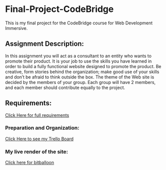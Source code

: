 # Final-Project-CodeBridge

This is my final project for the CodeBridge course for Web Development Immersive. 

## Assignment Description:

In this assignment you will act as a consultant to an entity who wants to promote their product. It is your job to use the skills you have learned in order to build a fully functional website designed to promote the product. Be creative, form stories behind the organization; make good use of your skills and don’t be afraid to think outside the box.  The theme of the Web site is decided by the members of your group. Each group will have 2 members, and each member should contribute equally to the project.

## Requirements:
 
<a href="https://perscholas.instructure.com/courses/57/assignments/2384">Click Here for full requirements</a>

### Preparation and Organization:

<a href="https://trello.com/b/uD7jV25r/couponing-final-project">Click Here to see my Trello Board</a>

### My live render of the site:

<a href="#">Click here for bitballoon</a>

